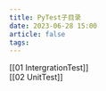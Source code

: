 ```yaml
---
title: PyTest子目录
date: 2023-06-28 15:00
article: false
tags:
---
```


[[01 IntergrationTest]]  
[[02 UnitTest]]
